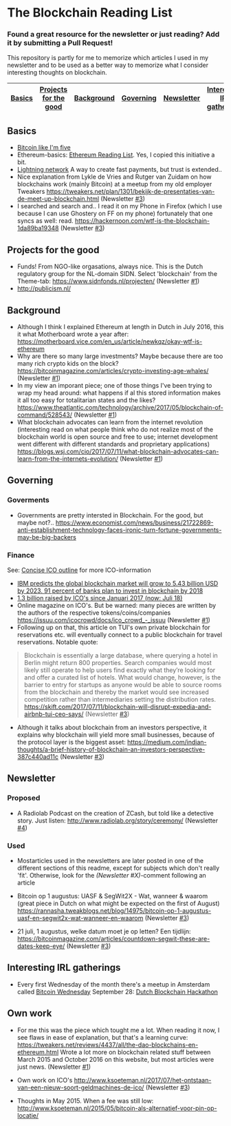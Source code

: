 # The Blockchain Reading List
### Found a great resource for the newsletter or just reading? Add it by submitting a Pull Request!
This repository is partly for me to memorize which articles I used in my newsletter and to be used as a better way to memorize what I consider interesting thoughts on blockchain. 

| [Basics](#basics) | [Projects for the good](#projects-for-the-good) | [Background](#background) | [Governing](#governing) | [Newsletter](#newsletter) | [Interesting IRL gatherings](#interesting-irl-gatherings) | [Own work](#own-work) |
| ------------- | ------------- | ------------- | ------------- | ------------- | ------------- | ------------- |

## Basics
- [Bitcoin like I'm five](https://medium.com/@nik5ter/explain-bitcoin-like-im-five-73b4257ac833)
- Ethereum-basics: [Ethereum Reading List](https://github.com/Scanate/Ethlist). Yes, I copied this initiative a bit.
- [Lightning network](https://letstalkbitcoin.com/blog/post/the-lightning-network-elidhdicacs) A way to create fast payments, but trust is extended..
- Nice explanation from Lykle de Vries and Rutger van Zuidam on how blockchains work (mainly Bitcoin) at a meetup from my old employer Tweakers
https://tweakers.net/plan/1301/bekijk-de-presentaties-van-de-meet-up-blockchain.html (Newsletter [#3](https://www.getrevue.co/profile/krijnsoeteman/issues/blockchain-nieuwsbrief-issue-3-65689))
- I searched and search and.. I read it on my Phone in Firefox (which I use because I can use Ghostery on FF on my phone) fortunately that one syncs as well: read. https://hackernoon.com/wtf-is-the-blockchain-1da89ba19348 (Newsletter [#3](https://www.getrevue.co/profile/krijnsoeteman/issues/blockchain-nieuwsbrief-issue-3-65689))

## Projects for the good
- Funds! From NGO-like orgasations, always nice. This is the Dutch regulatory group for the NL-domain SIDN. Select 'blockchain' from the Theme-tab:
https://www.sidnfonds.nl/projecten/ (Newsletter [#1](https://www.getrevue.co/profile/krijnsoeteman/issues/blockchain-nieuwsbrief-issue-1-65631))
- http://publicism.nl/

## Background
- Although I think I explained Ethereum at length in Dutch in July 2016, this it what Motherboard wrote a year after:
https://motherboard.vice.com/en_us/article/newkqz/okay-wtf-is-ethereum
- Why are there so many large investments? Maybe because there are too many rich crypto kids on the block?
https://bitcoinmagazine.com/articles/crypto-investing-age-whales/ (Newsletter [#1](https://www.getrevue.co/profile/krijnsoeteman/issues/blockchain-nieuwsbrief-issue-1-65631))
- In my view an imporant piece; one of those things I've been trying to wrap my head around: what happens if al this stored information makes it all too easy for totalitarian states and the likes? 
https://www.theatlantic.com/technology/archive/2017/05/blockchain-of-command/528543/ (Newsletter [#1](https://www.getrevue.co/profile/krijnsoeteman/issues/blockchain-nieuwsbrief-issue-1-65631))
- What blockchain advocates can learn from the internet revolution (interesting read on what people think who do not realize most of the blockchain world is open source and free to use; internet development went different with different standards and proprietary applications)
https://blogs.wsj.com/cio/2017/07/11/what-blockchain-advocates-can-learn-from-the-internets-evolution/ (Newsletter [#1](https://www.getrevue.co/profile/krijnsoeteman/issues/blockchain-nieuwsbrief-issue-1-65631)) 

## Governing
### Goverments
- Governments are pretty intersted in Blockchain. For the good, but maybe not?..
https://www.economist.com/news/business/21722869-anti-establishment-technology-faces-ironic-turn-fortune-governments-may-be-big-backers
### Finance
See: [Concise ICO outline](/ico.md) for more ICO-information
- [IBM predicts the global blockchain market will grow to 5.43 billion USD by 2023. 91 percent of banks plan to invest in blockchain by 2018](https://www-01.ibm.com/common/ssi/cgi-bin/ssialias?htmlfid=GBE03842USEN&)
- [1.3 billion raised by ICO's since Januari 2017 (now: Juli 18)](https://www.ft.com/content/1a164d6c-6b12-11e7-bfeb-33fe0c5b7eaa)
- Online magazine on ICO's. But be warned: many pieces are written by the authors of the respective tokens/coins/companies
https://issuu.com/icocrowd/docs/ico_crowd_-_issuu (Newsletter [#1](https://www.getrevue.co/profile/krijnsoeteman/issues/blockchain-nieuwsbrief-issue-1-65631))
- Following up on that, this article on TUI's own private blockchain for reservations etc. will eventually connect to a public blockchain for travel reservations. Notable quote: 
> Blockchain is essentially a large database, where querying a hotel in Berlin might return 800 properties. Search companies would most likely still operate to help users find exactly what they’re looking for and offer a curated list of hotels.
> What would change, however, is the barrier to entry for startups as anyone would be able to source rooms from the blockchain and thereby the market would see increased competition rather than intermediaries setting the distribution rates.
https://skift.com/2017/07/11/blockchain-will-disrupt-expedia-and-airbnb-tui-ceo-says/ (Newsletter [#3](https://www.getrevue.co/profile/krijnsoeteman/issues/blockchain-nieuwsbrief-issue-3-65689))
- Although it talks about blockchain from an investors perspective, it explains why blockchain will yield more small businesses, because of the protocol layer is the biggest asset: https://medium.com/indian-thoughts/a-brief-history-of-blockchain-an-investors-perspective-387c440ad11c (Newsletter [#3](https://www.getrevue.co/profile/krijnsoeteman/issues/blockchain-nieuwsbrief-issue-3-65689))

## Newsletter

### Proposed

- A Radiolab Podcast on the creation of ZCash, but told like a detective story. Just listen: http://www.radiolab.org/story/ceremony/ (Newsletter [#4]())


### Used
- Mostarticles used in the newsletters are later posted in one of the different sections of this readme, except for subjects which don't really 'fit'. Otherwise, look for the *(Newsletter #X)*-comment following an article

- Bitcoin op 1 augustus: UASF & SegWit2X - Wat, wanneer & waarom (great piece in Dutch on what might be expected on the first of August)
https://rannasha.tweakblogs.net/blog/14975/bitcoin-op-1-augustus-uasf-en-segwit2x-wat-wanneer-en-waarom (Newsletter [#3](https://www.getrevue.co/profile/krijnsoeteman/issues/blockchain-nieuwsbrief-issue-3-65689))
- 21 juli, 1 augustus, welke datum moet je op letten? Een tijdlijn: https://bitcoinmagazine.com/articles/countdown-segwit-these-are-dates-keep-eye/ (Newsletter [#3](https://www.getrevue.co/profile/krijnsoeteman/issues/blockchain-nieuwsbrief-issue-3-65689))

## Interesting IRL gatherings
- Every first Wednesday of the month there's a meetup in Amsterdam called [Bitcoin Wednesday](bitcoinwednesday.com)
September 28: [Dutch Blockchain Hackathon](https://blockchainhackathon.eu/events/co-create-the-next-operating-system-for-our-societ)


## Own work
- For me this was the piece which tought me a lot. When reading it now, I see flaws in ease of explanation, but that's a learning curve:
https://tweakers.net/reviews/4437/all/the-dao-blockchains-en-ethereum.html
Wrote a lot more on blockchain related stuff between March 2015 and October 2016 on this website, but most articles were just news. (Newsletter [#1](https://www.getrevue.co/profile/krijnsoeteman/issues/blockchain-nieuwsbrief-issue-1-65631))

- Own work on ICO's
http://www.ksoeteman.nl/2017/07/het-ontstaan-van-een-nieuw-soort-geldmachines-de-ico/ (Newsletter [#3](https://www.getrevue.co/profile/krijnsoeteman/issues/blockchain-nieuwsbrief-issue-3-65689))

- Thoughts in May 2015. When a fee was still low:
http://www.ksoeteman.nl/2015/05/bitcoin-als-alternatief-voor-pin-op-locatie/

